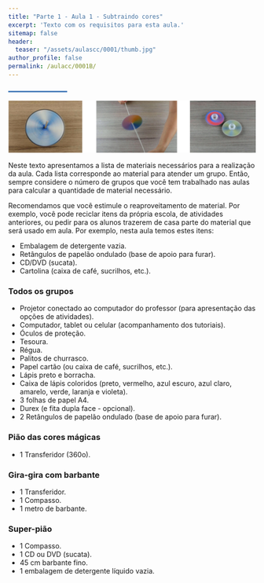 ```yaml
---
title: "Parte 1 - Aula 1 - Subtraindo cores"
excerpt: 'Texto com os requisitos para esta aula.'
sitemap: false
header: 
  teaser: "/assets/aulascc/0001/thumb.jpg" 
author_profile: false
permalink: /aulacc/0001B/
---
```

![Linha separadora](/assets/images/line.jpg)

![Exemplos dos projetos desta aula](/assets/aulascc/0001/thumb.jpg)

Neste texto apresentamos a lista de materiais necessários para a realização da aula. Cada lista corresponde ao material para atender um grupo. Então, sempre considere o número de grupos que você tem trabalhado nas aulas para calcular a quantidade de material necessário.

Recomendamos que você estimule o reaproveitamento de material. Por exemplo, você pode reciclar itens da própria escola, de atividades anteriores, ou pedir para os alunos trazerem de casa parte do material que será usado em aula. Por exemplo, nesta aula temos estes itens:
* Embalagem de detergente vazia.
* Retângulos de papelão ondulado (base de apoio para furar).
* CD/DVD (sucata).
* Cartolina (caixa de café, sucrilhos, etc.).

### Todos os grupos
* Projetor conectado ao computador do professor (para apresentação das opções de atividades).
* Computador, tablet ou celular (acompanhamento dos tutoriais).
* Óculos de proteção.
* Tesoura.
* Régua.
* Palitos de churrasco.
* Papel cartão (ou caixa de café, sucrilhos, etc.).
* Lápis preto e borracha.
* Caixa de lápis coloridos (preto, vermelho, azul escuro, azul claro, amarelo, verde, laranja e violeta).
* 3 folhas de papel A4.
* Durex (e fita dupla face - opcional).
* 2 Retângulos de papelão ondulado (base de apoio para furar).

### Pião das cores mágicas
* 1 Transferidor (360o).

### Gira-gira com barbante
* 1 Transferidor.
* 1 Compasso. 
* 1 metro de barbante.

### Super-pião
* 1 Compasso.
* 1 CD ou DVD (sucata).
* 45 cm barbante fino.
* 1 embalagem de detergente líquido vazia.
